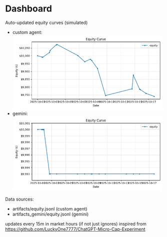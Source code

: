 # Dashboard

Auto-updated equity curves (simulated)

- custom agent: ![Equity Curve](artifacts/equity.png?v=550e871)
- gemini: ![Equity Curve (Gemini)](artifacts_gemini/equity.png?v=550e871)

Data sources:
- artifacts/equity.jsonl (custom agent)
- artifacts_gemini/equity.jsonl (gemini)

updates every 15m in market hours (if not just ignores)
inspired from https://github.com/LuckyOne7777/ChatGPT-Micro-Cap-Experiment